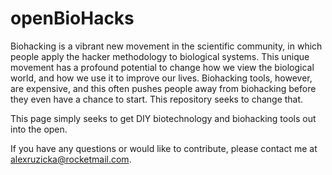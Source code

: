 # openBioHacks
Biohacking is a vibrant new movement in the scientific community, in which people apply the hacker methodology to biological systems.
This unique movement has a profound potential to change how we view the biological world, and how we use it to improve our lives.
Biohacking tools, however, are expensive, and this often pushes people away from biohacking before they even have a chance to start. 
This repository seeks to change that.

This page simply seeks to get DIY biotechnology and biohacking tools out into the open.

If you have any questions or would like to contribute, please contact me at alexruzicka@rocketmail.com.
